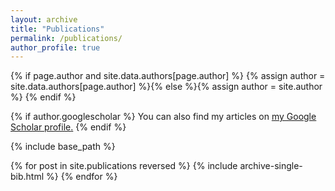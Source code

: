 ```yaml
---
layout: archive
title: "Publications"
permalink: /publications/
author_profile: true
---
```

<!-- Fixed: link to googlescholar did not work... author data were added this way -->
{% if page.author and site.data.authors[page.author] %}
  {% assign author = site.data.authors[page.author] %}{% else %}{% assign author = site.author %}
{% endif %}

{% if author.googlescholar %}
  You can also find my articles on <u><a href="{{author.googlescholar}}">my Google Scholar profile</a>.</u>
{% endif %}

{% include base_path %}

<!-- Modification based on Nelle's version in our compbio website -->

{% for post in site.publications reversed %}
  {% include archive-single-bib.html %}
{% endfor %}
